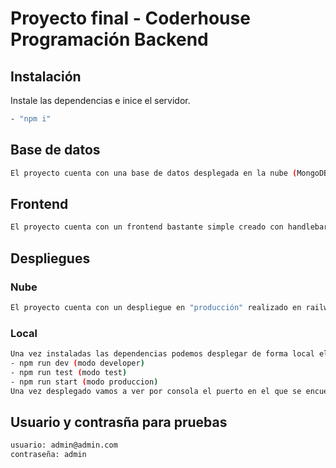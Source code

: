 # Proyecto final - Coderhouse Programación Backend
## Instalación
Instale las dependencias e inice el servidor.
```sh
- "npm i"
```
## Base de datos
```sh
El proyecto cuenta con una base de datos desplegada en la nube (MongoDB Atlas Database) a la cual se conecta por defecto.
```
## Frontend
```sh
El proyecto cuenta con un frontend bastante simple creado con handlebars y bootstrap 5 que nos permitirá probar todos los endpoints como por ejemplo crear carritos, productos y eliminarlos.
```
## Despliegues
### Nube
```sh
El proyecto cuenta con un despliegue en "producción" realizado en railway https://proyectocoderfinalbackend-production.up.railway.app/. 
```
### Local
```sh
Una vez instaladas las dependencias podemos desplegar de forma local el proyecto.
- npm run dev (modo developer)
- npm run test (modo test)
- npm run start (modo produccion)
Una vez desplegado vamos a ver por consola el puerto en el que se encuentra desplegado el proyecto.
```
## Usuario y contrasña para pruebas 
```sh
usuario: admin@admin.com
contraseña: admin
```



